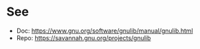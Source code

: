 # See

- Doc: <https://www.gnu.org/software/gnulib/manual/gnulib.html>
- Repo: <https://savannah.gnu.org/projects/gnulib>





